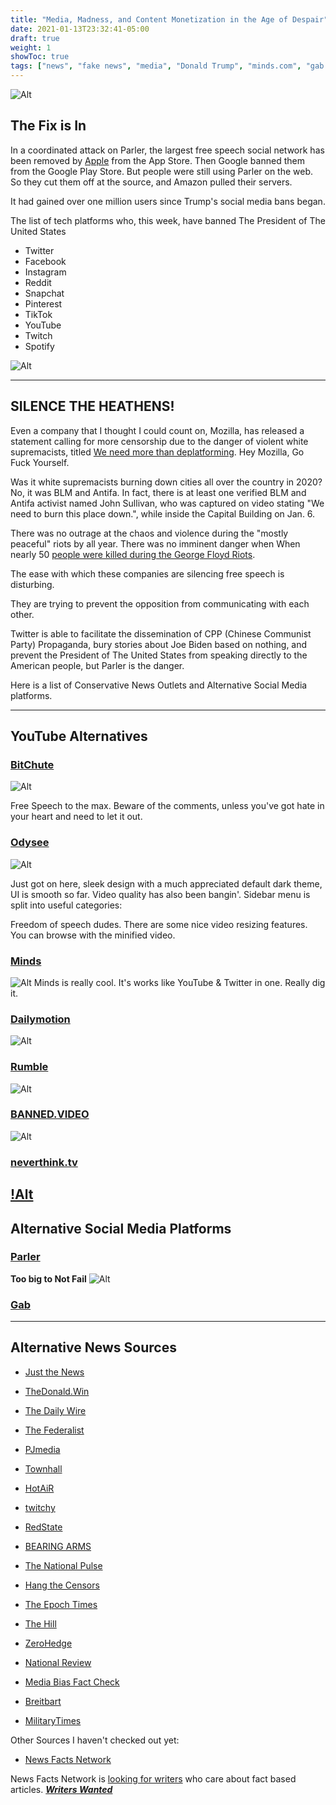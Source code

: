 ```yaml
---
title: "Media, Madness, and Content Monetization in the Age of Despair"
date: 2021-01-13T23:32:41-05:00
draft: true
weight: 1
showToc: true
tags: ["news", "fake news", "media", "Donald Trump", "minds.com", "gab.com", "parler.com", "bitchute.com", "conservatives", "censorship", "communism", "big tech", "socialism", "right-wing", "right of center", "conservative news", "alternative news", "silent majority", "Donald Trump", "Donald Trump Jr", "Rush Limbaugh", "Pro Life", "Christian",  "MAGA", "fascism", "globalists", "cabal", "conspiracy", "YouTube alternative", "alt-tech", "free speech", "constitution", "Antifa", "BLM", "Black Lives Matter", "Mostly Peaceful Protests", "Riots", "Hypocricy", "protonmail", "vpn", "quit facebook", "quit twitter", "", "George Soros", "Alex Jones", "Tucker Carlson", "Ben Shapiro", "Gab", "Parler", "bitchute", "libertarian", "odysee.com", "lbry", "rumble", "quit apple", "quit google", "thepostmillenial", "2020 election", "election 2020", "hysteria", "crime", "gun control", "Hillary Clinton", "Joe Biden", "Kamala Harris", "bias", "fake news", "Andrew Cuomo", "CNN", "MSNBC", "Fox News"]
---
```


![Alt](/posts/images/parler-goneforlong.png "message from Parler regarding their banishment from the internet by communist Tech-Lords")

## The Fix is In

In a coordinated attack on Parler, the largest free speech social network has been removed by [Apple](https://nlpc.org/2020/12/30/report-uighur-slaves-forced-to-work-in-apple-suppliers-factory/) from the App Store. Then Google banned them from the Google Play Store. But people were still using Parler on the web. So they cut them off at the source, and Amazon pulled their servers. 

It had gained over one million users since Trump's social media bans began.

The list of tech platforms who, this week, have banned The President of The United States
- Twitter
- Facebook
- Instagram
- Reddit
- Snapchat
- Pinterest
- TikTok
- YouTube
- Twitch
- Spotify


![Alt](/posts/images/techcrunch.png "TechCrunch headline about banning of Donald Trump")

----

## SILENCE THE HEATHENS!
Even a company that I thought I could count on, Mozilla, has released a statement calling for more censorship due to the danger of violent white supremacists, titled [We need more than deplatforming](https://blog.mozilla.org/blog/2021/01/08/we-need-more-than-deplatforming/). 
Hey Mozilla, Go Fuck Yourself.

Was it white supremacists burning down cities all over the country in 2020? No, it was BLM and Antifa. In fact, there is at least one verified BLM and Antifa activist named John Sullivan, who was captured on video stating "We need to burn this place down.", while inside the Capital Building on Jan. 6.

There was no outrage at the chaos and violence during the "mostly peaceful" riots by all year. There was no imminent danger when When nearly 50 [people were killed during the George Floyd Riots](https://pjmedia.com/news-and-politics/tyler-o-neil/2020/07/05/say-their-names-20-people-killed-in-the-george-floyd-riots-n592577).


The ease with which these companies are silencing free speech is disturbing.

They are trying to prevent the opposition from communicating with each other.
 
Twitter is able to facilitate the dissemination of CPP (Chinese Communist Party) Propaganda, bury stories about Joe Biden based on nothing, and prevent the President of The United States from speaking directly to the American people, but Parler is the danger.

Here is a list of Conservative News Outlets and Alternative Social Media platforms. 

---

## YouTube Alternatives

### [BitChute](https://bitchute.com)
![Alt](/posts/images/bitchute.png "image of bitchute.com home screen")

Free Speech to the max. 
Beware of the comments, unless you've got hate in your heart and need to let it out.

### [Odysee](https://odysee.com)
![Alt](/posts/images/odysee-dogs.png "a dog video channel on odysee.com")

Just got on here, sleek design with a much appreciated default dark theme, UI is smooth so far. Video quality has also been bangin'.
Sidebar menu is split into useful categories:

Freedom of speech dudes.
There are some nice video resizing features. You can browse with the minified video. 

### [Minds](https://minds.com)
![Alt](/posts/images/minds.png "image of minds.com home screen")
Minds is really cool. It's works like YouTube & Twitter in one.
Really dig it.

### [Dailymotion](https://dailymotion.com)
![Alt](/posts/images/dailymotion.png "screen capture of dailymotion.com")

### [Rumble](https://rumble.com)
![Alt](/posts/images/rumble.png "image of a beaver chewing through a thick poplar tree limb in seconds on rumble.com")

### [BANNED.VIDEO](https://banned.video)
![Alt](/posts/images/banned.video.png "screen capture of banned.video")

### [neverthink.tv](https://neverthink.tv)
[!Alt](/posts/images/neverthink.png)
---

## Alternative Social Media Platforms

### [Parler](https://parler.com)
**Too big to Not Fail**
![Alt](/posts/images/parler404.png "server error on parler.com after Amazon removed servers.")

### [Gab](https://gab/com)

---
## Alternative News Sources

- [Just the News](https://justthenews.com)

- [TheDonald.Win](https://thedonald.win)

- [The Daily Wire](https://dailywire.com)

- [The Federalist](https://thefederalist.com)

- [PJmedia](https://pjmedia.com/news-and-politics) 

- [Townhall](https://townhall.com)

- [HotAiR](https://hotair.com)

- [twitchy](https://twitchy.com)

- [RedState](https://redstate.com/alexparker/2021/01/10/science-study-racism-victim-trauma-lsd-acid-mushrooms-psychotropics-drugs-education-prevention-policy-n307880)  

- [BEARING ARMS](https://bearingarms.com) 

- [The National Pulse](https://thenationalpulse.com/breaking/ex-capitol-police-chief-says-pelosi-mcconnells-sergeants-at-arms-refused-security-measures-while-new-timeline-proves-trump-incitement-claims-bogus/)

- [Hang the Censors](https://www.hangthecensors.com/488150.html)

- [The Epoch Times](https://theepochtimes.com)

- [The Hill](https://thehill.com)

- [ZeroHedge](https://zerohedge.com)

- [National Review](https://nationalreview.com)

- [Media Bias Fact Check](https://mediabiasfactcheck.com)      

- [Breitbart](https://breitbart.com)

- [MilitaryTimes](https://www.militarytimes.com/news/your-military/)


Other Sources I haven't checked out yet:
- [News Facts Network](https://newsfactsnetwork.com/2021/01/08/the-latest-fact-checks-curated-by-media-bias-fact-check-1-8-2021/)

News Facts Network is [looking for writers](https://newsfactsnetwork.com/writers-wanted/) who care about fact based articles.
***[Writers Wanted](https://newsfactsnetwork.com/writers-wanted/)***
